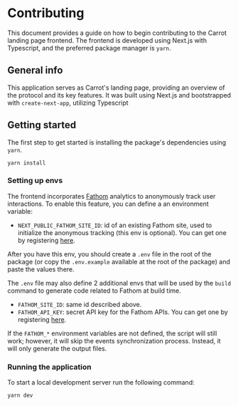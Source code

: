 # Contributing

This document provides a guide on how to begin contributing to the Carrot
landing page frontend. The frontend is developed using Next.js with Typescript,
and the preferred package manager is `yarn`.

## General info

This application serves as Carrot's landing page, providing an overview of the
protocol and its key features. It was built using Next.js and bootstrapped with
`create-next-app`, utilizing Typescript

## Getting started

The first step to get started is installing the package's dependencies using
`yarn`.

```
yarn install
```

### Setting up envs

The frontend incorporates [Fathom](https://app.usefathom.com) analytics to
anonymously track user interactions. To enable this feature, you can define a an
environment variable:

- `NEXT_PUBLIC_FATHOM_SITE_ID`: id of an existing Fathom site, used to
  initialize the anonymous tracking (this env is optional). You can get one by
  registering [here](https://app.usefathom.com).

After you have this env, you should create a `.env` file in the root of the
package (or copy the `.env.example` available at the root of the package) and
paste the values there.

The `.env` file may also define 2 additional envs that will be used by the
`build` command to generate code related to Fathom at build time.

- `FATHOM_SITE_ID`: same id described above.
- `FATHOM_API_KEY`: secret API key for the Fathom APIs. You can get one by
  registering [here](https://app.usefathom.com).

If the `FATHOM_*` environment variables are not defined, the script will still
work; however, it will skip the events synchronization process. Instead, it will
only generate the output files.

### Running the application

To start a local development server run the following command:

```
yarn dev
```
